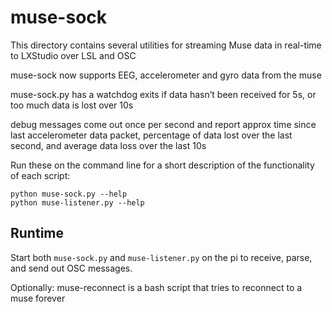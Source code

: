 # muse-sock

This directory contains several utilities for streaming Muse data in real-time to LXStudio over LSL and OSC

muse-sock now supports EEG,  accelerometer and gyro data from the muse

muse-sock.py has a watchdog exits if data hasn’t been received for 5s, or too much data is lost over 10s

debug messages come out once per second and report approx time since last accelerometer data packet,  percentage of data lost over the last second, and average data loss over the last 10s


Run these on the command line for a short description of the functionality of each script:

```
python muse-sock.py --help
python muse-listener.py --help
```

## Runtime
Start both `muse-sock.py` and `muse-listener.py` on the pi to receive,  parse, and send out OSC messages.

Optionally:
muse-reconnect is a bash script that tries to reconnect to a muse forever


